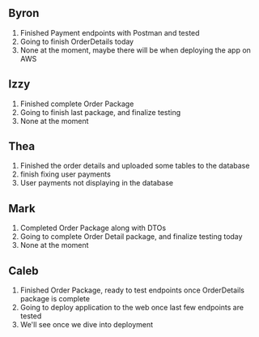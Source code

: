 ## Byron
1. Finished Payment endpoints with Postman and tested
2. Going to finish OrderDetails today
3. None at the moment, maybe there will be when deploying the app on AWS

## Izzy
1. Finished complete Order Package
2. Going to finish last package, and finalize testing
3. None at the moment

## Thea
1. Finished the order details and uploaded some tables to the database
2. finish fixing user payments
3. User payments not displaying in the database

## Mark
1. Completed Order Package along with DTOs
2. Going to complete Order Detail package, and finalize testing today
3. None at the moment

## Caleb
1. Finished Order Package, ready to test endpoints once OrderDetails package is complete
2. Going to deploy application to the web once last few endpoints are tested
3. We'll see once we dive into deployment